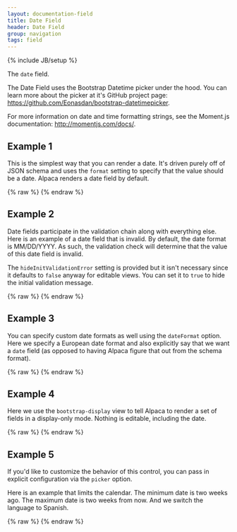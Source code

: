 ```yaml
---
layout: documentation-field
title: Date Field
header: Date Field
group: navigation
tags: field
---
```

{% include JB/setup %}


The ```date``` field.

The Date Field uses the Bootstrap Datetime picker under the hood.  You can learn more about the picker at it's GitHub
project page:
<a href="https://github.com/Eonasdan/bootstrap-datetimepicker" target="_blank">https://github.com/Eonasdan/bootstrap-datetimepicker</a>.

For more information on date and time formatting strings, see the Moment.js documentation:
<a href="http://momentjs.com/docs/">http://momentjs.com/docs/</a>.




## Example 1
This is the simplest way that you can render a date.  It's driven purely off of JSON
schema and uses the <code>format</code> setting to specify that the value should be a date.
Alpaca renders a date field by default.
<div id="field1"> </div>
{% raw %}
<script type="text/javascript" id="field1-script">
$("#field1").alpaca({
    "data": "10/15/2001",
    "schema": {
        "format": "date"
    }
});
</script>
{% endraw %}


## Example 2
Date fields participate in the validation chain along with everything else.
Here is an example of a date field that is invalid.  By default, the date format is MM/DD/YYYY.  As such, the validation
check will determine that the value of this date field is invalid.

The <code>hideInitValidationError</code> setting is provided but it isn't necessary
since it defaults to <code>false</code> anyway for editable views.  You can set it to
<code>true</code> to hide the initial validation message.
<div id="field2"> </div>
{% raw %}
<script type="text/javascript" id="field2-script">
$("#field2").alpaca({
    "data": "10/105/2001",
    "schema": {
        "format": "date"
    },
    "options": {
        "hideInitValidationError": false
    }
});
</script>
{% endraw %}

## Example 3
You can specify custom date formats as well using the ```dateFormat``` option.  Here we specify a European date format
and also explicitly say that we want a ```date``` field (as opposed to having Alpaca figure that out from the schema format).
<div id="field3"> </div>
{% raw %}
<script type="text/javascript" id="field3-script">
$("#field3").alpaca({
    "data": "30/12/2013",
    "options": {
        "type": "date",
        "dateFormat": "DD/MM/YYYY"
    }
});
</script>
{% endraw %}


## Example 4
Here we use the <code>bootstrap-display</code> view to tell Alpaca to render a set of
fields in a display-only mode.  Nothing is editable, including the date.
<div id="field4"> </div>
{% raw %}
<script type="text/javascript" id="field4-script">
$("#field4").alpaca({
    "data": {
        "eventDate": "10/15/2001",
        "eventName": "Bob's Retirement Party"
    },
    "schema": {
        "type": "object",
        "properties": {
            "eventDate": {
                "type": "string",
                "format": "date",
                "title": "Date of Event"
            },
            "eventName": {
                "type": "string",
                "title": "Event Name"
            }
        }
    },
    "view": "bootstrap-display"
});
</script>
{% endraw %}


## Example 5
If you'd like to customize the behavior of this control, you can pass in explicit configuration via the ```picker```
option.

Here is an example that limits the calendar.  The minimum date is two weeks ago.  The maximum date is two weeks from now.
And we switch the language to Spanish.

<div id="field5"> </div>
{% raw %}
<script type="text/javascript" id="field5-script">
var now = new Date();
$("#field5").alpaca({
    "schema": {
        "format": "date"
    },
    "options": {
        "label": "Por favor, elige una fecha para su visita:",
        "picker": {
            "minDate": new Date().setDate(now.getDate() - 14),
            "maxDate": new Date().setDate(now.getDate() + 14),
            "language": "es"
        }
    }
});
</script>
{% endraw %}
